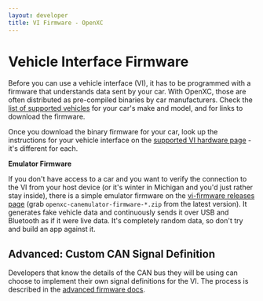 ```yaml
---
layout: developer
title: VI Firmware - OpenXC
---
```


<div class="page-header">
    <h1>Vehicle Interface Firmware</h1>
</div>

Before you can use a vehicle interface (VI), it has to be programmed with a
firmware that understands data sent by your car. With OpenXC, those are often
distributed as pre-compiled binaries by car manufacturers. Check the [list of supported
vehicles](/hardware/vehicles.html) for your car's make and model, and for
links to download the firmware.

Once you download the binary firmware for your car, look up the instructions for
your vehicle interface on the [supported VI hardware
page](/vehicle-interface/hardware.html) - it's different for each.

**Emulator Firmware**

If you don't have access to a car and you want to verify the connection to the
VI from your host device (or it's winter in Michigan and you'd just rather stay
inside), there is a simple emulator firmware on the [vi-firmware releases
page](https://github.com/openxc/vi-firmware/releases)
(grab `openxc-canemulator-firmware-*.zip` from the latest version). It generates
fake vehicle data and continuously sends it over USB and Bluetooth as if it were
live data. It's completely random data, so don't try and build an app against
it.

<div class="page-header">
    <h2>Advanced: Custom CAN Signal Definition</h2>
</div>

Developers that know the details of the CAN bus they will be using can choose to
implement their own signal definitions for the VI. The process is
described in the [advanced firmware docs](/firmware/audience.html).
